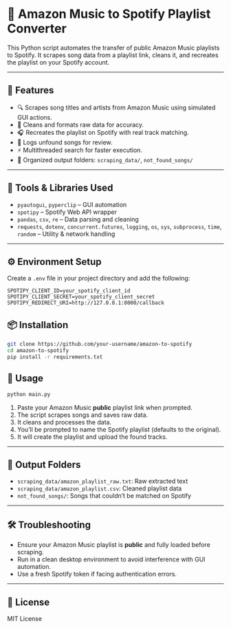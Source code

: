 # 🎵 Amazon Music to Spotify Playlist Converter

This Python script automates the transfer of public Amazon Music playlists to Spotify. It scrapes song data from a playlist link, cleans it, and recreates the playlist on your Spotify account.

---

## 🚀 Features

- 🔍 Scrapes song titles and artists from Amazon Music using simulated GUI actions.
- 🧹 Cleans and formats raw data for accuracy.
- 🎧 Recreates the playlist on Spotify with real track matching.
- 📄 Logs unfound songs for review.
- ⚡ Multithreaded search for faster execution.
- 📁 Organized output folders: `scraping_data/`, `not_found_songs/`

---

## 🧰 Tools & Libraries Used

- `pyautogui`, `pyperclip` – GUI automation
- `spotipy` – Spotify Web API wrapper
- `pandas`, `csv`, `re` – Data parsing and cleaning
- `requests`, `dotenv`, `concurrent.futures`, `logging`, `os`, `sys`, `subprocess`, `time`, `random` – Utility & network handling

---

## ⚙️ Environment Setup

Create a `.env` file in your project directory and add the following:

```env
SPOTIPY_CLIENT_ID=your_spotify_client_id
SPOTIPY_CLIENT_SECRET=your_spotify_client_secret
SPOTIPY_REDIRECT_URI=http://127.0.0.1:8000/callback
```

## 📦 Installation

```bash
git clone https://github.com/your-username/amazon-to-spotify
cd amazon-to-spotify
pip install -r requirements.txt
```

## 🧪 Usage

```bash
python main.py
```


1. Paste your Amazon Music **public** playlist link when prompted.  
2. The script scrapes songs and saves raw data.  
3. It cleans and processes the data.  
4. You’ll be prompted to name the Spotify playlist (defaults to the original).  
5. It will create the playlist and upload the found tracks.  

---

## 📁 Output Folders

- `scraping_data/amazon_playlist_raw.txt`: Raw extracted text  
- `scraping_data/amazon_playlist.csv`: Cleaned playlist data  
- `not_found_songs/`: Songs that couldn’t be matched on Spotify  

---

## 🛠 Troubleshooting

- Ensure your Amazon Music playlist is **public** and fully loaded before scraping.  
- Run in a clean desktop environment to avoid interference with GUI automation.  
- Use a fresh Spotify token if facing authentication errors.  

---

## 📜 License

MIT License